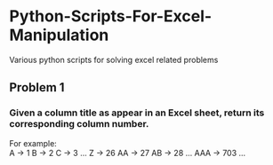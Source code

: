 # Python-Scripts-For-Excel-Manipulation
Various python scripts for solving excel related problems

## Problem 1
### Given a column title as appear in an Excel sheet, return its corresponding column number.
For example:  
    A -> 1
    B -> 2
    C -> 3
    ...
    Z -> 26
    AA -> 27
    AB -> 28 
    ...
    AAA -> 703
    ...
